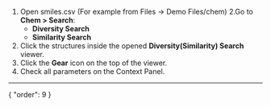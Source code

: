 1. Open smiles.csv (For example from Files -> Demo Files/chem)
2.Go to  **Chem > Search**:
   * **Diversity Search**
   * **Similarity Search**
3. Click the structures inside the opened **Diversity(Similarity) Search** viewer.
4. Click the **Gear** icon on the top of the viewer.
5. Check all parameters on the Context Panel.
---
{
  "order": 9
}